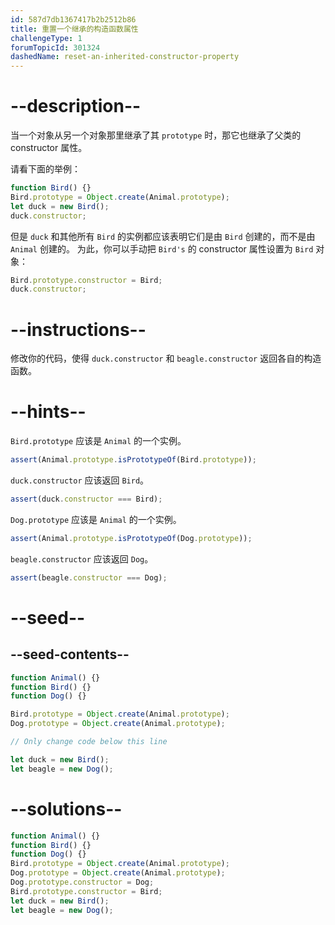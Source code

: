 ```yaml
---
id: 587d7db1367417b2b2512b86
title: 重置一个继承的构造函数属性
challengeType: 1
forumTopicId: 301324
dashedName: reset-an-inherited-constructor-property
---
```


# --description--

当一个对象从另一个对象那里继承了其 `prototype` 时，那它也继承了父类的 constructor 属性。

请看下面的举例：

```js
function Bird() {}
Bird.prototype = Object.create(Animal.prototype);
let duck = new Bird();
duck.constructor;
```

但是 `duck` 和其他所有 `Bird` 的实例都应该表明它们是由 `Bird` 创建的，而不是由 `Animal` 创建的。 为此，你可以手动把 `Bird's` 的 constructor 属性设置为 `Bird` 对象：

```js
Bird.prototype.constructor = Bird;
duck.constructor;
```

# --instructions--

修改你的代码，使得 `duck.constructor` 和 `beagle.constructor` 返回各自的构造函数。

# --hints--

`Bird.prototype` 应该是 `Animal` 的一个实例。

```js
assert(Animal.prototype.isPrototypeOf(Bird.prototype));
```

`duck.constructor` 应该返回 `Bird`。

```js
assert(duck.constructor === Bird);
```

`Dog.prototype` 应该是 `Animal` 的一个实例。

```js
assert(Animal.prototype.isPrototypeOf(Dog.prototype));
```

`beagle.constructor` 应该返回 `Dog`。

```js
assert(beagle.constructor === Dog);
```

# --seed--

## --seed-contents--

```js
function Animal() {}
function Bird() {}
function Dog() {}

Bird.prototype = Object.create(Animal.prototype);
Dog.prototype = Object.create(Animal.prototype);

// Only change code below this line

let duck = new Bird();
let beagle = new Dog();
```

# --solutions--

```js
function Animal() {}
function Bird() {}
function Dog() {}
Bird.prototype = Object.create(Animal.prototype);
Dog.prototype = Object.create(Animal.prototype);
Dog.prototype.constructor = Dog;
Bird.prototype.constructor = Bird;
let duck = new Bird();
let beagle = new Dog();
```
